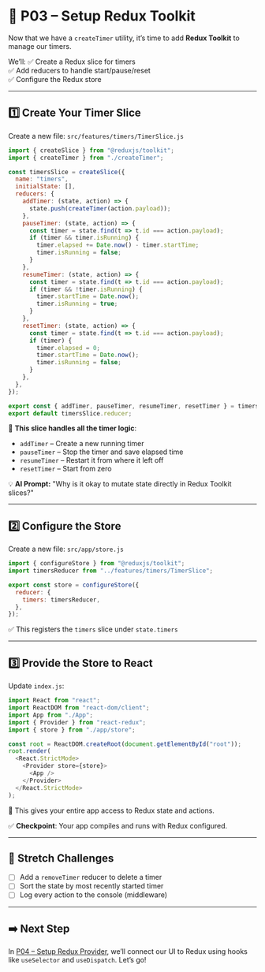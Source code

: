 # 🧠 P03 – Setup Redux Toolkit

Now that we have a `createTimer` utility, it’s time to add **Redux Toolkit** to manage our timers.

We’ll:
✅ Create a Redux slice for timers  
✅ Add reducers to handle start/pause/reset  
✅ Configure the Redux store  

---

## 1️⃣ Create Your Timer Slice
Create a new file: `src/features/timers/TimerSlice.js`

```js
import { createSlice } from "@reduxjs/toolkit";
import { createTimer } from "./createTimer";

const timersSlice = createSlice({
  name: "timers",
  initialState: [],
  reducers: {
    addTimer: (state, action) => {
      state.push(createTimer(action.payload));
    },
    pauseTimer: (state, action) => {
      const timer = state.find(t => t.id === action.payload);
      if (timer && timer.isRunning) {
        timer.elapsed += Date.now() - timer.startTime;
        timer.isRunning = false;
      }
    },
    resumeTimer: (state, action) => {
      const timer = state.find(t => t.id === action.payload);
      if (timer && !timer.isRunning) {
        timer.startTime = Date.now();
        timer.isRunning = true;
      }
    },
    resetTimer: (state, action) => {
      const timer = state.find(t => t.id === action.payload);
      if (timer) {
        timer.elapsed = 0;
        timer.startTime = Date.now();
        timer.isRunning = false;
      }
    },
  },
});

export const { addTimer, pauseTimer, resumeTimer, resetTimer } = timersSlice.actions;
export default timersSlice.reducer;
```

📌 **This slice handles all the timer logic**:
- `addTimer` – Create a new running timer
- `pauseTimer` – Stop the timer and save elapsed time
- `resumeTimer` – Restart it from where it left off
- `resetTimer` – Start from zero

💡 **AI Prompt:** "Why is it okay to mutate state directly in Redux Toolkit slices?"

---

## 2️⃣ Configure the Store

Create a new file: `src/app/store.js`

```js
import { configureStore } from "@reduxjs/toolkit";
import timersReducer from "../features/timers/TimerSlice";

export const store = configureStore({
  reducer: {
    timers: timersReducer,
  },
});
```

✅ This registers the `timers` slice under `state.timers`

---

## 3️⃣ Provide the Store to React
Update `index.js`:

```js
import React from "react";
import ReactDOM from "react-dom/client";
import App from "./App";
import { Provider } from "react-redux";
import { store } from "./app/store";

const root = ReactDOM.createRoot(document.getElementById("root"));
root.render(
  <React.StrictMode>
    <Provider store={store}>
      <App />
    </Provider>
  </React.StrictMode>
);
```

📌 This gives your entire app access to Redux state and actions.

✅ **Checkpoint**: Your app compiles and runs with Redux configured.

---

## 🧠 Stretch Challenges
- [ ] Add a `removeTimer` reducer to delete a timer
- [ ] Sort the state by most recently started timer
- [ ] Log every action to the console (middleware)

---

## ➡️ Next Step
In [P04 – Setup Redux Provider](04-Setup-Redux-Provider-and-Connecting-UI.md), we’ll connect our UI to Redux using hooks like `useSelector` and `useDispatch`. Let’s go!


